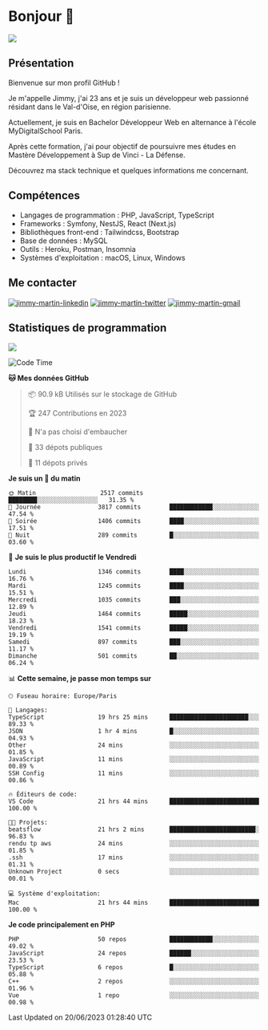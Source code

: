 # Bonjour 👋

![](https://komarev.com/ghpvc/?username=jimmy-martin&color=1a1b27)

## Présentation

Bienvenue sur mon profil GitHub !

Je m'appelle Jimmy, j'ai 23 ans et je suis un développeur web passionné résidant dans le Val-d'Oise, en région parisienne.

Actuellement, je suis en Bachelor Développeur Web en alternance à l'école MyDigitalSchool Paris.

Après cette formation, j'ai pour objectif de poursuivre mes études en Mastère Développement à Sup de Vinci - La Défense.

Découvrez ma stack technique et quelques informations me concernant.

## Compétences

- Langages de programmation : PHP, JavaScript, TypeScript
- Frameworks : Symfony, NestJS, React (Next.js)
- Bibliothèques front-end : Tailwindcss, Bootstrap
- Base de données : MySQL
- Outils : Heroku, Postman, Insomnia
- Systèmes d'exploitation : macOS, Linux, Windows

## Me contacter

<p>
<a href="https://www.linkedin.com/in/jimmy-martin-dev/" target="_blank"><img align="center" src="https://img.shields.io/badge/-LinkedIn-0077B5?style=for-the-badge&logo=Linkedin&logoColor=white" alt="jimmy-martin-linkedin"/></a>
<a href="https://twitter.com/jimmydev_" target="_blank"><img align="center" src="https://img.shields.io/badge/-Twitter-1DA1F2?style=for-the-badge&logo=Twitter&logoColor=white" alt="jimmy-martin-twitter"/></a>
<a href="mailto:jimmy.martin952@gmail.com" target="_blank"><img align="center" src="https://img.shields.io/badge/gmail-D14836?style=for-the-badge&logo=gmail&logoColor=white" alt="jimmy-martin-gmail"/></a>
</p>

## Statistiques de programmation

<a href="https://github-readme-stats.vercel.app/api/top-langs/?username=jimmy-martin&layout=compact">
  <img align="center" src="https://github-readme-stats.vercel.app/api/top-langs/?username=jimmy-martin&layout=compact"/>
</a>

<!--START_SECTION:waka-->
![Code Time](http://img.shields.io/badge/Code%20Time-1%2C899%20hrs%2057%20mins-blue)

**🐱 Mes données GitHub** 

> 📦 90.9 kB Utilisés sur le stockage de GitHub 
 > 
> 🏆 247 Contributions en 2023
 > 
> 🚫 N'a pas choisi d'embaucher
 > 
> 📜 33 dépots publiques 
 > 
> 🔑 11 dépots privés 
 > 
**Je suis un 🐤 du matin** 

```text
🌞 Matin                  2517 commits        ████████░░░░░░░░░░░░░░░░░   31.35 % 
🌆 Journée                3817 commits        ████████████░░░░░░░░░░░░░   47.54 % 
🌃 Soirée                 1406 commits        ████░░░░░░░░░░░░░░░░░░░░░   17.51 % 
🌙 Nuit                   289 commits         █░░░░░░░░░░░░░░░░░░░░░░░░   03.60 % 
```
📅 **Je suis le plus productif le Vendredi** 

```text
Lundi                    1346 commits        ████░░░░░░░░░░░░░░░░░░░░░   16.76 % 
Mardi                    1245 commits        ████░░░░░░░░░░░░░░░░░░░░░   15.51 % 
Mercredi                 1035 commits        ███░░░░░░░░░░░░░░░░░░░░░░   12.89 % 
Jeudi                    1464 commits        █████░░░░░░░░░░░░░░░░░░░░   18.23 % 
Vendredi                 1541 commits        █████░░░░░░░░░░░░░░░░░░░░   19.19 % 
Samedi                   897 commits         ███░░░░░░░░░░░░░░░░░░░░░░   11.17 % 
Dimanche                 501 commits         ██░░░░░░░░░░░░░░░░░░░░░░░   06.24 % 
```


📊 **Cette semaine, je passe mon temps sur** 

```text
🕑︎ Fuseau horaire: Europe/Paris

💬 Langages: 
TypeScript               19 hrs 25 mins      ██████████████████████░░░   89.33 % 
JSON                     1 hr 4 mins         █░░░░░░░░░░░░░░░░░░░░░░░░   04.93 % 
Other                    24 mins             ░░░░░░░░░░░░░░░░░░░░░░░░░   01.85 % 
JavaScript               11 mins             ░░░░░░░░░░░░░░░░░░░░░░░░░   00.89 % 
SSH Config               11 mins             ░░░░░░░░░░░░░░░░░░░░░░░░░   00.86 % 

🔥 Éditeurs de code: 
VS Code                  21 hrs 44 mins      █████████████████████████   100.00 % 

🐱‍💻 Projets: 
beatsflow                21 hrs 2 mins       ████████████████████████░   96.83 % 
rendu tp aws             24 mins             ░░░░░░░░░░░░░░░░░░░░░░░░░   01.85 % 
.ssh                     17 mins             ░░░░░░░░░░░░░░░░░░░░░░░░░   01.31 % 
Unknown Project          0 secs              ░░░░░░░░░░░░░░░░░░░░░░░░░   00.01 % 

💻 Système d'exploitation: 
Mac                      21 hrs 44 mins      █████████████████████████   100.00 % 
```

**Je code principalement en PHP** 

```text
PHP                      50 repos            ████████████░░░░░░░░░░░░░   49.02 % 
JavaScript               24 repos            ██████░░░░░░░░░░░░░░░░░░░   23.53 % 
TypeScript               6 repos             █░░░░░░░░░░░░░░░░░░░░░░░░   05.88 % 
C++                      2 repos             ░░░░░░░░░░░░░░░░░░░░░░░░░   01.96 % 
Vue                      1 repo              ░░░░░░░░░░░░░░░░░░░░░░░░░   00.98 % 
```




 Last Updated on 20/06/2023 01:28:40 UTC
<!--END_SECTION:waka-->


